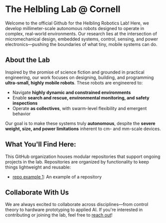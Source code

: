# The Helbling Lab @ Cornell

Welcome to the official Github for the Helbling Robotics Lab! Here, we develop millimeter-scale autonomous robots designed to operate in complex, real-world environments. Our research lies at the intersection of micromechanical design, embedded systems, control, sensing, and power electronics—pushing the boundaries of what tiny, mobile systems can do.

## About the Lab

Inspired by the promise of science fiction and grounded in practical engineering, our work focuses on designing, building, and programming **ultra-small, highly mobile robots**. These robots are engineered to:

- Navigate **highly dynamic and constrained environments**
- Enable **search and rescue, environmental monitoring, and safety inspections**
- Operate **as collectives**, with swarm-level flexibility and emergent behavior

Our goal is to make these systems truly **autonomous**, despite the **severe weight, size, and power limitations** inherent to cm- and mm-scale devices.

## What You'll Find Here:

This GitHub organization houses modular repositories that support ongoing projects in the lab. Repositories are organized by functionality to keep things lightweight and reusable:
- [repo example 1](https://github.com/Helbling-Lab): An example of a repository

## Collaborate With Us

We are always excited to collaborate across disciplines—from control theory to hardware prototyping to applied AI. If you're interested in contributing or joining the lab, feel free to [reach out](mailto:email@example.com)!
